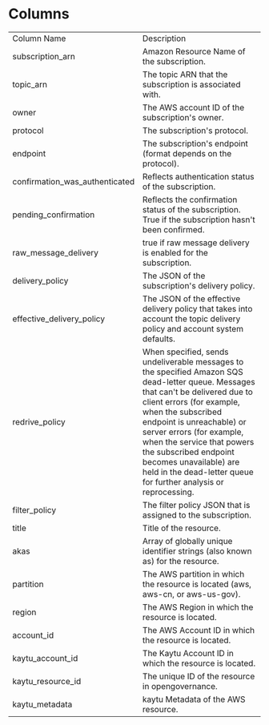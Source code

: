 # Columns  

<table>
	<tr><td>Column Name</td><td>Description</td></tr>
	<tr><td>subscription_arn</td><td>Amazon Resource Name of the subscription.</td></tr>
	<tr><td>topic_arn</td><td>The topic ARN that the subscription is associated with.</td></tr>
	<tr><td>owner</td><td>The AWS account ID of the subscription&#39;s owner.</td></tr>
	<tr><td>protocol</td><td>The subscription&#39;s protocol.</td></tr>
	<tr><td>endpoint</td><td>The subscription&#39;s endpoint (format depends on the protocol).</td></tr>
	<tr><td>confirmation_was_authenticated</td><td>Reflects authentication status of the subscription.</td></tr>
	<tr><td>pending_confirmation</td><td>Reflects the confirmation status of the subscription. True if the subscription hasn&#39;t been confirmed.</td></tr>
	<tr><td>raw_message_delivery</td><td>true if raw message delivery is enabled for the subscription.</td></tr>
	<tr><td>delivery_policy</td><td>The JSON of the subscription&#39;s delivery policy.</td></tr>
	<tr><td>effective_delivery_policy</td><td>The JSON of the effective delivery policy that takes into account the topic delivery policy and account system defaults.</td></tr>
	<tr><td>redrive_policy</td><td>When specified, sends undeliverable messages to the specified Amazon SQS dead-letter queue. Messages that can&#39;t be delivered due to client errors (for example, when the subscribed endpoint is unreachable) or server errors (for example, when the service that powers the subscribed endpoint becomes unavailable) are held in the dead-letter queue for further analysis or reprocessing.</td></tr>
	<tr><td>filter_policy</td><td>The filter policy JSON that is assigned to the subscription.</td></tr>
	<tr><td>title</td><td>Title of the resource.</td></tr>
	<tr><td>akas</td><td>Array of globally unique identifier strings (also known as) for the resource.</td></tr>
	<tr><td>partition</td><td>The AWS partition in which the resource is located (aws, aws-cn, or aws-us-gov).</td></tr>
	<tr><td>region</td><td>The AWS Region in which the resource is located.</td></tr>
	<tr><td>account_id</td><td>The AWS Account ID in which the resource is located.</td></tr>
	<tr><td>kaytu_account_id</td><td>The Kaytu Account ID in which the resource is located.</td></tr>
	<tr><td>kaytu_resource_id</td><td>The unique ID of the resource in opengovernance.</td></tr>
	<tr><td>kaytu_metadata</td><td>kaytu Metadata of the AWS resource.</td></tr>
</table>